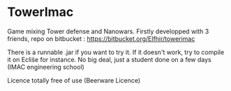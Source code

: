 TowerImac
=========

Game mixing Tower defense and Nanowars. Firstly developped with 3 friends, repo on bitbucket : https://bitbucket.org/Elfhir/towerimac

There is a runnable .jar if you want to try it.
If it doesn't work, try to compile it on Ecliŝe for instance.
No big deal, just a student done on a few days (IMAC engineering school)

Licence totally free of use (Beerware Licence)

